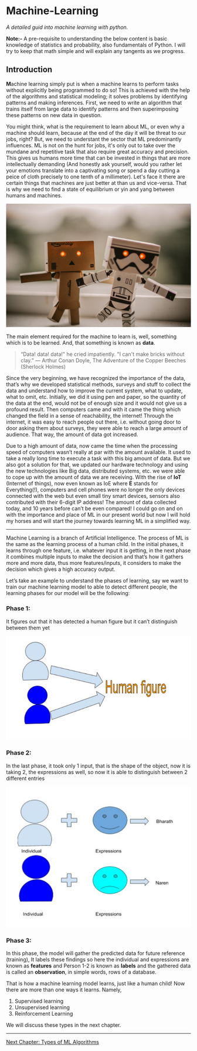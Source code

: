 # Machine-Learning
_A detailed guid into machine learning with python._

**Note:-** A pre-requisite to understanding the below content is basic knowledge of statistics and probability, also fundamentals of Python. I will try to keep that math simple and will explain any tangents as we progress. 

## Introduction
**M**achine learning simply put is when a machine learns to perform tasks without explicitly being programmed to do so! This is achieved with the help of the algorithms and statistical modeling; it solves problems by identifying patterns and making inferences. First, we need to write an algorithm that trains itself from large data to identify patterns and then superimposing these patterns on new data in question.

You might think, what is the requirement to learn about ML, or even why a machine should learn, because at the end of the day it will be threat to our jobs, right? But, we need to understant the sector that ML predominantly influences. ML is not on the hunt for jobs, it's only out to take over the mundane and repetitive task that also require great accuracy and precision. This gives us humans more time that can be invested in things that are more intellectually demanding (And honestly ask yourself, would you rather let your emotions translate into a captivating song or spend a day cutting a peice of cloth precisely to one tenth of a millimeter). Let's face it there are certain things that machines are just better at than us and vice-versa. That is why we need to find a state of equilibrium or yin and yang between humans and machines.

![AI](images/ai.jpg)

The main element required for the machine to learn is, well, something which is to be learned. And, that something is known as **data**.

>“Data! data! data!" he cried impatiently. "I can't make bricks without clay.”
>― Arthur Conan Doyle, The Adventure of the Copper Beeches (Sherlock Holmes) 
 
Since the very beginning, we have recognized the importance of the data, that’s why we developed statistical methods, surveys and stuff to collect the data and understand how to improve the current system, what to update, what to omit, etc. Initially, we did it using pen and paper, so the quantity of the data at the end, would not be of enough size and it would not give us a profound result.
Then computers came and with it came the thing which changed the field in a sense of reachability, the internet! Through the internet, it was easy to reach people out there, i.e. without going door to door asking them about surveys, they were able to reach a large amount of audience. That way, the amount of data got increased.

Due to a high amount of data, now came the time when the processing speed of computers wasn’t really at par with the amount available. It used to take a really long time to execute a task with this big amount of data. But we also got a solution for that, we updated our hardware technology and using the new technologies like Big data, distributed systems, etc. we were able to cope up with the amount of data we are receiving. With the rise of **IoT** (Internet of things), now even known as IoE where **E** stands for Everything(!), computers and cell phones were no longer the only devices connected with the web but even small tiny smart devices, sensors also contributed with their 6-digit IP address! The amount of data collected today, and 10 years before can’t be even compared! I could go on and on with the importance and place of ML in our present world but now I will hold my horses and will start the journey towards learning ML in a simplified way.

<hr/>

Machine Learning is a branch of Artificial Intelligence. The process of ML is the same as the learning process of a human child. In the initial phases, it learns through one feature, i.e. whatever input it is getting, in the next phase it combines multiple inputs to make the decision and that’s how it gathers more and more data, thus more features/inputs, it considers to make the decision which gives a high accuracy output.

Let’s take an example to understand the phases of learning, say we want to train our machine learning model to able to detect different people, the learning phases for our model will be the following:

### Phase 1:
It figures out that it has detected a human figure but it can’t distinguish between them yet
<p align="center">
 <img src="images/1.1.JPG" alt="Phase 1"/>
</p>

### Phase 2:
In the last phase, it took only 1 input, that is the shape of the object, now it is taking 2, the expressions as well, so now it is able to distinguish between 2 different entries
<p align="center">
 <img src="images/1.2.JPG" alt="Phase 2"/>
</p>

### Phase 3:
In this phase, the model will gather the predicted data for future reference (training), It labels these findings so here the individual and expressions are known as **features** and Person 1-2  is known as **labels** and the gathered data is called an **observation**, in simple words, rows of a database.

That is how a machine learning model learns, just like a human child! Now there are more than one ways it learns. Namely,
1. Supervised learning
1. Unsupervised learning
1. Reinforcement Learning

We will discuss these types in the next chapter.

<hr/>

[Next Chapter: Types of ML Algorithms](https://github.com/pbharathreddy/Machine-Learning/tree/master/Introduction/typesOfMLAlgorithms) 
 

